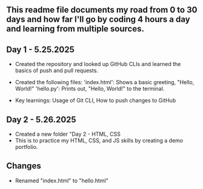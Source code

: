 ## This readme file documents my road from 0 to 30 days and how far I'll go by coding 4 hours a day and learning from multiple sources.

## Day 1 - 5.25.2025

- Created the repository and looked up GitHub CLIs and learned the basics of push and pull requests.
- Created the following files:
  'index.html': Shows a basic greeting, "Hello, World!"
  'hello.py': Prints out, "Hello, World!" to the terminal.

- Key learnings: Usage of Git CLI, How to push changes to GitHub

## Day 2 - 5.26.2025

- Created a new folder "Day 2 - HTML, CSS
- This is to practice my HTML, CSS, and JS skills by creating a demo portfolio.

## Changes

- Renamed "index.html" to "hello.html"
